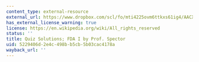 ```yaml
---
content_type: external-resource
external_url: https://www.dropbox.com/scl/fo/mti4225ovm6ttkxs61ig4/AACXGYL_Y3ABMoZRV6SNaPE/Lecture%20Recordings?dl=0&preview=25-3-11_2.782%2C+HST.524+Quiz+Solutions%3B+FDA+I+%28Spector%29+LWC.mp4&rlkey=lk9sc8zmko2ozm8m59o8qza0y&subfolder_nav_tracking=1
has_external_license_warning: true
license: https://en.wikipedia.org/wiki/All_rights_reserved
status: ''
title: Quiz Solutions; FDA I by Prof. Spector
uid: 5229406d-2e4c-498b-b5cb-5b03cac4178a
wayback_url: ''
---
```

